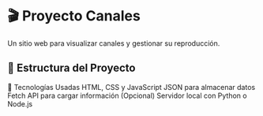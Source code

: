 # 🎬 Proyecto Canales  

Un sitio web para visualizar canales y gestionar su reproducción.  

## 📂 Estructura del Proyecto  



🔧 Tecnologías Usadas
HTML, CSS y JavaScript
JSON para almacenar datos
Fetch API para cargar información
(Opcional) Servidor local con Python o Node.js
